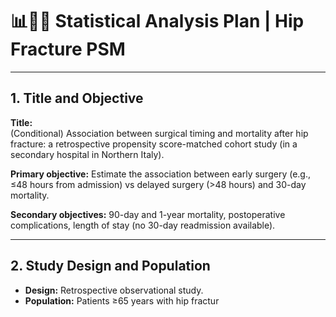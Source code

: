 # 📊🧾🧮 Statistical Analysis Plan | Hip Fracture PSM

---

## 1. Title and Objective
**Title:**  
(Conditional) Association between surgical timing and mortality after hip fracture: a retrospective propensity score-matched cohort study (in a secondary hospital in Northern Italy).

**Primary objective:** Estimate the association between early surgery (e.g., ≤48 hours from admission) vs delayed surgery (>48 hours) and 30-day mortality.

**Secondary objectives:** 90-day and 1-year mortality, postoperative complications, length of stay (no 30-day readmission available).

---

## 2. Study Design and Population
- **Design:** Retrospective observational study.  
- **Population:** Patients ≥65 years with hip fractur
